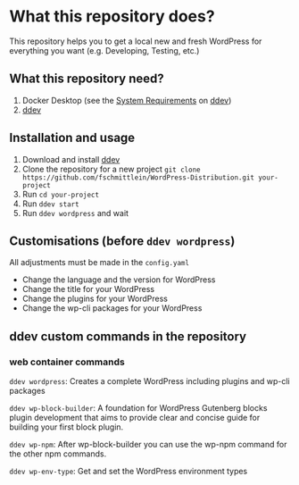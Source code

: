 # What this repository does?
This repository helps you to get a local new and fresh WordPress for everything you want (e.g. Developing, Testing, etc.)

## What this repository need?
1. Docker Desktop (see the [System Requirements](https://ddev.readthedocs.io/en/stable/#system-requirements) on [ddev](https://ddev.readthedocs.io/en/stable/))
1. [ddev](https://ddev.readthedocs.io/en/stable/#installation)

## Installation and usage
1. Download and install [ddev](https://ddev.readthedocs.io/en/stable/#installation)
1. Clone the repository for a new project `git clone https://github.com/fschmittlein/WordPress-Distribution.git your-project`
1. Run `cd your-project`
1. Run `ddev start`
1. Run `ddev wordpress` and wait

## Customisations (before `ddev wordpress`)
All adjustments must be made in the `config.yaml`
* Change the language and the version for WordPress
* Change the title for your WordPress
* Change the plugins for your WordPress
* Change the wp-cli packages for your WordPress

## ddev custom commands in the repository

### web container commands
`ddev wordpress`: Creates a complete WordPress including plugins and wp-cli packages

`ddev wp-block-builder`: A foundation for WordPress Gutenberg blocks plugin development that aims to provide clear and concise guide for building your first block plugin.

`ddev wp-npm`: After wp-block-builder you can use the wp-npm command for the other npm commands.

`ddev wp-env-type`: Get and set the WordPress environment types
